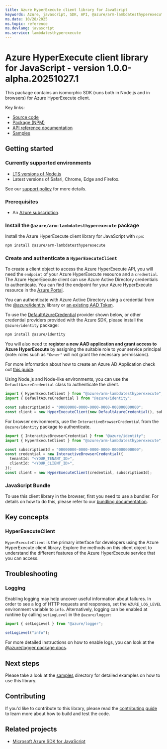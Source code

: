 ```yaml
---
title: Azure HyperExecute client library for JavaScript
keywords: Azure, javascript, SDK, API, @azure/arm-lambdatesthyperexecute, lambdatesthyperexecute
ms.date: 10/28/2025
ms.topic: reference
ms.devlang: javascript
ms.service: lambdatesthyperexecute
---
```

# Azure HyperExecute client library for JavaScript - version 1.0.0-alpha.20251027.1 


This package contains an isomorphic SDK (runs both in Node.js and in browsers) for Azure HyperExecute client.



Key links:

- [Source code](https://github.com/Azure/azure-sdk-for-js/tree/main/sdk/lambdatesthyperexecute/arm-lambdatesthyperexecute)
- [Package (NPM)](https://www.npmjs.com/package/@azure/arm-lambdatesthyperexecute)
- [API reference documentation](https://learn.microsoft.com/javascript/api/@azure/arm-lambdatesthyperexecute?view=azure-node-preview)
- [Samples](https://github.com/Azure/azure-sdk-for-js/tree/main/sdk/lambdatesthyperexecute/arm-lambdatesthyperexecute/samples)

## Getting started

### Currently supported environments

- [LTS versions of Node.js](https://github.com/nodejs/release#release-schedule)
- Latest versions of Safari, Chrome, Edge and Firefox.

See our [support policy](https://github.com/Azure/azure-sdk-for-js/blob/main/SUPPORT.md) for more details.

### Prerequisites

- An [Azure subscription][azure_sub].

### Install the `@azure/arm-lambdatesthyperexecute` package

Install the Azure HyperExecute client library for JavaScript with `npm`:

```bash
npm install @azure/arm-lambdatesthyperexecute
```

### Create and authenticate a `HyperExecuteClient`

To create a client object to access the Azure HyperExecute API, you will need the `endpoint` of your Azure HyperExecute resource and a `credential`. The Azure HyperExecute client can use Azure Active Directory credentials to authenticate.
You can find the endpoint for your Azure HyperExecute resource in the [Azure Portal][azure_portal].

You can authenticate with Azure Active Directory using a credential from the [@azure/identity][azure_identity] library or [an existing AAD Token](https://github.com/Azure/azure-sdk-for-js/blob/master/sdk/identity/identity/samples/AzureIdentityExamples.md#authenticating-with-a-pre-fetched-access-token).

To use the [DefaultAzureCredential][defaultazurecredential] provider shown below, or other credential providers provided with the Azure SDK, please install the `@azure/identity` package:

```bash
npm install @azure/identity
```

You will also need to **register a new AAD application and grant access to Azure HyperExecute** by assigning the suitable role to your service principal (note: roles such as `"Owner"` will not grant the necessary permissions).

For more information about how to create an Azure AD Application check out [this guide](https://learn.microsoft.com/azure/active-directory/develop/howto-create-service-principal-portal).

Using Node.js and Node-like environments, you can use the `DefaultAzureCredential` class to authenticate the client.

```ts snippet:ReadmeSampleCreateClient_Node
import { HyperExecuteClient } from "@azure/arm-lambdatesthyperexecute";
import { DefaultAzureCredential } from "@azure/identity";

const subscriptionId = "00000000-0000-0000-0000-000000000000";
const client = new HyperExecuteClient(new DefaultAzureCredential(), subscriptionId);
```

For browser environments, use the `InteractiveBrowserCredential` from the `@azure/identity` package to authenticate.

```ts snippet:ReadmeSampleCreateClient_Browser
import { InteractiveBrowserCredential } from "@azure/identity";
import { HyperExecuteClient } from "@azure/arm-lambdatesthyperexecute";

const subscriptionId = "00000000-0000-0000-0000-000000000000";
const credential = new InteractiveBrowserCredential({
  tenantId: "<YOUR_TENANT_ID>",
  clientId: "<YOUR_CLIENT_ID>",
});
const client = new HyperExecuteClient(credential, subscriptionId);
```


### JavaScript Bundle
To use this client library in the browser, first you need to use a bundler. For details on how to do this, please refer to our [bundling documentation](https://aka.ms/AzureSDKBundling).

## Key concepts

### HyperExecuteClient

`HyperExecuteClient` is the primary interface for developers using the Azure HyperExecute client library. Explore the methods on this client object to understand the different features of the Azure HyperExecute service that you can access.

## Troubleshooting

### Logging

Enabling logging may help uncover useful information about failures. In order to see a log of HTTP requests and responses, set the `AZURE_LOG_LEVEL` environment variable to `info`. Alternatively, logging can be enabled at runtime by calling `setLogLevel` in the `@azure/logger`:

```ts snippet:SetLogLevel
import { setLogLevel } from "@azure/logger";

setLogLevel("info");
```

For more detailed instructions on how to enable logs, you can look at the [@azure/logger package docs](https://github.com/Azure/azure-sdk-for-js/tree/main/sdk/core/logger).

## Next steps

Please take a look at the [samples](https://github.com/Azure/azure-sdk-for-js/tree/main/sdk/lambdatesthyperexecute/arm-lambdatesthyperexecute/samples) directory for detailed examples on how to use this library.

## Contributing

If you'd like to contribute to this library, please read the [contributing guide](https://github.com/Azure/azure-sdk-for-js/blob/main/CONTRIBUTING.md) to learn more about how to build and test the code.

## Related projects

- [Microsoft Azure SDK for JavaScript](https://github.com/Azure/azure-sdk-for-js)

[azure_sub]: https://azure.microsoft.com/free/
[azure_portal]: https://portal.azure.com
[azure_identity]: https://github.com/Azure/azure-sdk-for-js/tree/main/sdk/identity/identity
[defaultazurecredential]: https://github.com/Azure/azure-sdk-for-js/tree/main/sdk/identity/identity#defaultazurecredential

